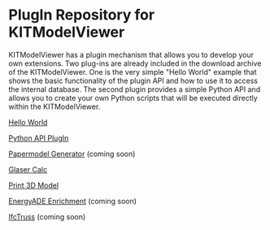 # PlugIn Repository for KITModelViewer
KITModelViewer has a plugin mechanism that allows you to develop your own extensions.
Two plug-ins are already included in the download archive of the KITModelViewer. One is the very simple "Hello World" example that shows the basic functionality of the plugin API and how to use it to access the internal database. The second plugin provides a simple Python API and allows you to create your own Python scripts that will be executed directly within the KITModelViewer.

[Hello World](https://github.com/KIT-IAI/SDM_Plugin_HelloWorld)

[Python API PlugIn](https://github.com/KIT-IAI/SDM_Plugin_Python)

[Papermodel Generator](https://github.com/KIT-IAI/SDM_Plugin_Papermodel) (coming soon)

[Glaser Calc](https://github.com/KIT-IAI/SDM_Plugin_GlaserCalc)

[Print 3D Model](https://github.com/KIT-IAI/SDM_Plugin_Print3DModel)

[EnergyADE Enrichment](https://github.com/KIT-IAI/SDM_Plugin_EnergyADE_Enrichment) (coming soon)

[IfcTruss](https://github.com/KIT-IAI/SDM_Plugin_IfcTruss) (coming soon)


